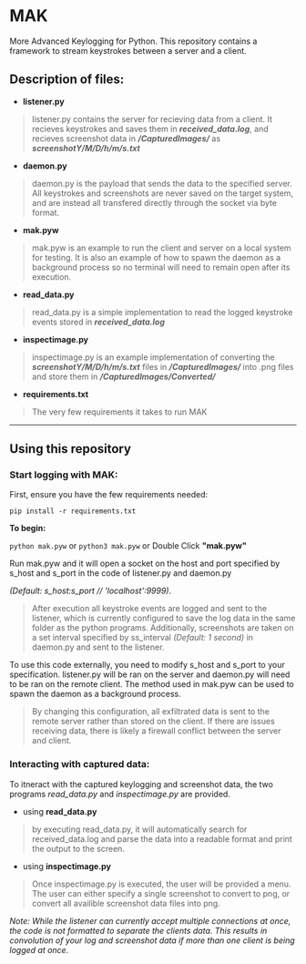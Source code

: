 # MAK
More Advanced Keylogging for Python. This repository contains a framework to stream keystrokes between a server and a client.

## Description of files:
- __listener.py__
> listener.py contains the server for recieving data from a client. It recieves keystrokes and saves them in __*received_data.log*__, and recieves screenshot data in __*/CapturedImages/*__ as __*screenshotY/M/D/h/m/s.txt*__
- __daemon.py__
> daemon.py is the payload that sends the data to the specified server. All keystrokes and screenshots are never saved on the target system, and are instead all transfered directly through the socket via byte format.
- __mak.pyw__
> mak.pyw is an example to run the client and server on a local system for testing. It is also an example of how to spawn the daemon as a background process so no terminal will need to remain open after its execution.
- __read_data.py__
> read_data.py is a simple implementation to read the logged keystroke events stored in __*received_data.log*__
- __inspectimage.py__
> inspectimage.py is an example implementation of converting the __*screenshotY/M/D/h/m/s.txt*__ files in __*/CapturedImages/*__ into .png files and store them in __*/CapturedImages/Converted/*__
- __requirements.txt__
> The very few requirements it takes to run MAK
---
## Using this repository
### Start logging with MAK:
First, ensure you have the few requirements needed:

`pip install -r requirements.txt`

__To begin:__

`python mak.pyw` or `python3 mak.pyw` or Double Click __"mak.pyw"__

Run mak.pyw and it will open a socket on the host and port specified by s_host and s_port in the code of listener.py and daemon.py 

*(Default: s_host:s_port // 'localhost':9999)*. 
> After execution all keystroke events are logged and sent to the listener, which is currently configured to save the log data in the same folder as the python programs. Additionally, screenshots are taken on a set interval specified by ss_interval *(Default: 1 second)* in daemon.py and sent to the listener.

To use this code externally, you need to modify s_host and s_port to your specification. listener.py will be ran on the server and daemon.py will need to be ran on the remote client. The method used in mak.pyw can be used to spawn the daemon as a background process.
> By changing this configuration, all exfiltrated data is sent to the remote server rather than stored on the client. If there are issues receiving data, there is likely a firewall conflict between the server and client.

### Interacting with captured data:
To itneract with the captured keylogging and screenshot data, the two programs *read_data.py* and *inspectimage.py* are provided.
- using __read_data.py__
> by executing read_data.py, it will automatically search for received_data.log and parse the data into a readable format and print the output to the screen.
- using __inspectimage.py__
> Once inspectimage.py is executed, the user will be provided a menu. The user can either specify a single screenshot to convert to png, or convert all availible screenshot data files into png.


*Note: While the listener can currently accept multiple connections at once, the code is not formatted to separate the clients data. This results in convolution of your log and screenshot data if more than one client is being logged at once.*
